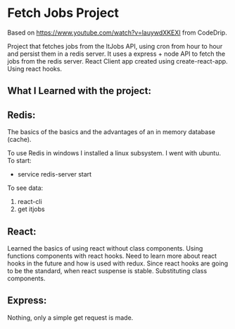 # Fetch Jobs Project

Based on https://www.youtube.com/watch?v=lauywdXKEXI from CodeDrip.

Project that fetches jobs from the ItJobs API, using cron from hour to hour and persist them in a redis server. It uses a express + node API to fetch the jobs from the redis server.
React Client app created using create-react-app.
Using react hooks.

## What I Learned with the project:

## Redis:

The basics of the basics and the advantages of an in memory database (cache).

To use Redis in windows I installed a linux subsystem. I went with ubuntu.
To start:

- service redis-server start

To see data:

1. react-cli
2. get itjobs

## React:

Learned the basics of using react without class components. Using functions components with react hooks.
Need to learn more about react hooks in the future and how is used with redux. Since react hooks are going to be the standard, when react suspense is stable. Substituting class components.

## Express:

Nothing, only a simple get request is made.
